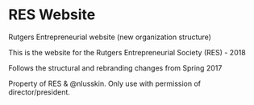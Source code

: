 # RES Website
Rutgers Entrepreneurial website (new organization structure)

This is the website for the Rutgers Entrepreneurial Society (RES) - 2018

Follows the structural and rebranding changes from Spring 2017

Property of RES & @nlusskin. Only use with permission of director/president.